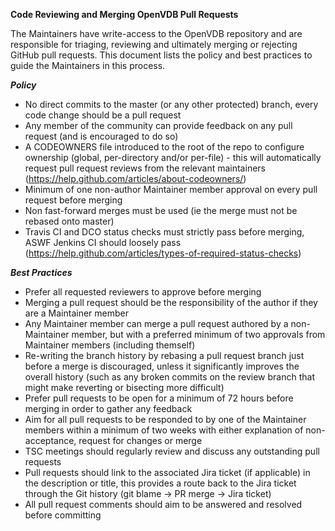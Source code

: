 **Code Reviewing and Merging OpenVDB Pull Requests**

The Maintainers have write-access to the OpenVDB repository and are responsible for triaging, reviewing and ultimately merging or rejecting GitHub pull requests. This document lists the policy and best practices to guide the Maintainers in this process.

***Policy***

* No direct commits to the master (or any other protected) branch, every code change should be a pull request
* Any member of the community can provide feedback on any pull request (and is encouraged to do so)
* A CODEOWNERS file introduced to the root of the repo to configure ownership (global, per-directory and/or per-file) - this will automatically request pull request reviews from the relevant maintainers (https://help.github.com/articles/about-codeowners/)
* Minimum of one non-author Maintainer member approval on every pull request before merging
* Non fast-forward merges must be used (ie the merge must not be rebased onto master)
* Travis CI and DCO status checks must strictly pass before merging, ASWF Jenkins CI should loosely pass (https://help.github.com/articles/types-of-required-status-checks)

***Best Practices***

* Prefer all requested reviewers to approve before merging
* Merging a pull request should be the responsibility of the author if they are a Maintainer member
* Any Maintainer member can merge a pull request authored by a non-Maintainer member, but with a preferred minimum of two approvals from Maintainer members (including themself)
* Re-writing the branch history by rebasing a pull request branch just before a merge is discouraged, unless it significantly improves the overall history (such as any broken commits on the review branch that might make reverting or bisecting more difficult)
* Prefer pull requests to be open for a minimum of 72 hours before merging in order to gather any feedback
* Aim for all pull requests to be responded to by one of the Maintainer members within a minimum of two weeks with either explanation of non-acceptance, request for changes or merge
* TSC meetings should regularly review and discuss any outstanding pull requests
* Pull requests should link to the associated Jira ticket (if applicable) in the description or title, this provides a route back to the Jira ticket through the Git history (git blame -> PR merge -> Jira ticket)
* All pull request comments should aim to be answered and resolved before committing
